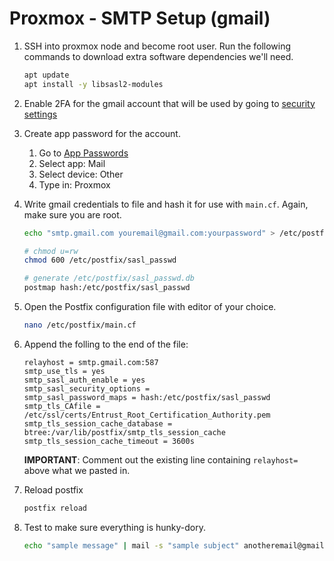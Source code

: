 # Proxmox - SMTP Setup (gmail)

1. SSH into proxmox node and become root user. Run the following commands to download extra software dependencies we'll need.

    ```bash
    apt update
    apt install -y libsasl2-modules
    ```

2. Enable 2FA for the gmail account that will be used by going to [security settings](https://myaccount.google.com/security)

3. Create app password for the account.
    1. Go to [App Passwords](https://security.google.com/settings/security/apppasswords)
    2. Select app: Mail
    3. Select device: Other
    4. Type in: Proxmox
  
4. Write gmail credentials to file and hash it for use with `main.cf`. Again, make sure you are root.

    ```bash
    echo "smtp.gmail.com youremail@gmail.com:yourpassword" > /etc/postfix/sasl_passwd
    
    # chmod u=rw
    chmod 600 /etc/postfix/sasl_passwd
    
    # generate /etc/postfix/sasl_passwd.db
    postmap hash:/etc/postfix/sasl_passwd
    ```


5. Open the Postfix configuration file with editor of your choice.

    ```bash
    nano /etc/postfix/main.cf
    ```

6. Append the folling to the end of the file:
    ```text
    relayhost = smtp.gmail.com:587
    smtp_use_tls = yes
    smtp_sasl_auth_enable = yes
    smtp_sasl_security_options =
    smtp_sasl_password_maps = hash:/etc/postfix/sasl_passwd
    smtp_tls_CAfile = /etc/ssl/certs/Entrust_Root_Certification_Authority.pem
    smtp_tls_session_cache_database = btree:/var/lib/postfix/smtp_tls_session_cache
    smtp_tls_session_cache_timeout = 3600s
    ```

    **IMPORTANT**: Comment out the existing line containing `relayhost=` above what we pasted in.

7. Reload postfix
    ```bash
    postfix reload
    ```

8. Test to make sure everything is hunky-dory.
    ```bash
    echo "sample message" | mail -s "sample subject" anotheremail@gmail.com
    ```

